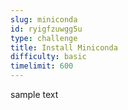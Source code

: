 ```yaml
---
slug: miniconda
id: ryigfzuwgg5u
type: challenge
title: Install Miniconda
difficulty: basic
timelimit: 600
---
```

sample text